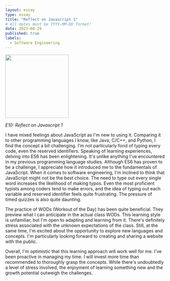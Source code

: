 ```yaml
---
layout: essay
type: essay
title: "Reflect on Javascript 1"
# All dates must be YYYY-MM-DD format!
date: 2023-08-29
published: true
labels:
  - Software Engineering
---
```


<img width="200px" class="rounded float-start pe-4" src="../img/js.jpg">

*E10: Reflect on Javascript 1*

  I have mixed feelings about JavaScript as I'm new to using it. Comparing it to other programming languages I know, like Java, C/C++, and Python, I find the concept a bit challenging. I'm not particularly fond of typing every code, even the reserved identifiers. Speaking of learning experiences, delving into ES6 has been enlightening. It's unlike anything I've encountered in my previous programming language studies. Although ES6 has proven to be a challenge, I appreciate how it introduced me to the fundamentals of JavaScript.
When it comes to software engineering, I'm inclined to think that JavaScript might not be the best choice. The need to type out every single word increases the likelihood of making typos. Even the most proficient typists among coders tend to make errors, and the idea of typing out each variable and reserved identifier feels quite frustrating. The pressure of timed quizzes is also quite daunting.


  The practice of WODs (Workout of the Day) has been quite beneficial. They preview what I can anticipate in the actual class WODs. This learning style is unfamiliar, but I'm open to adapting and learning from it. There's definitely stress associated with the unknown expectations of the class. Still, at the same time, I'm excited about the opportunity to explore new languages and concepts. I'm particularly looking forward to creating and sharing a website with the public.


  Overall, I'm optimistic that this learning approach will work well for me. I've been proactive in managing my time. I will invest more time than recommended to thoroughly grasp the concepts. While there's undoubtedly a level of stress involved, the enjoyment of learning something new and the growth potential outweigh the challenges.


